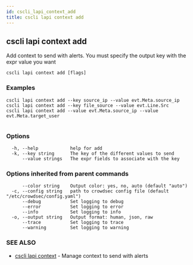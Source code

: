 ```yaml
---
id: cscli_lapi_context_add
title: cscli lapi context add
---
```

## cscli lapi context add

Add context to send with alerts. You must specify the output key with the expr value you want

```
cscli lapi context add [flags]
```

### Examples

```
cscli lapi context add --key source_ip --value evt.Meta.source_ip
cscli lapi context add --key file_source --value evt.Line.Src
cscli lapi context add --value evt.Meta.source_ip --value evt.Meta.target_user 
		
```

### Options

```
  -h, --help            help for add
  -k, --key string      The key of the different values to send
      --value strings   The expr fields to associate with the key
```

### Options inherited from parent commands

```
      --color string    Output color: yes, no, auto (default "auto")
  -c, --config string   path to crowdsec config file (default "/etc/crowdsec/config.yaml")
      --debug           Set logging to debug
      --error           Set logging to error
      --info            Set logging to info
  -o, --output string   Output format: human, json, raw
      --trace           Set logging to trace
      --warning         Set logging to warning
```

### SEE ALSO

* [cscli lapi context](/cscli/cscli_lapi_context.md)	 - Manage context to send with alerts

